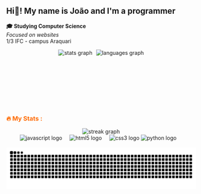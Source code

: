 <h2 align="left">Hi👋! My name is João and I'm a programmer</h2>

<p align="left">
  <strong>🎓 Studying Computer Science</strong><br>
  <em>Focused on websites</em><br>
  1/3 IFC - campus Araquari
</p>



<div align="center">
  <div style="display: flex; flex-direction: row; gap: 10px; align-items: center; justify-content: center;">
    <img src="https://github-readme-stats.vercel.app/api?username=joaosantos86&hide_title=false&hide_rank=false&show_icons=true&include_all_commits=true&count_private=true&disable_animations=false&theme=tokyonight&locale=en&hide_border=false" height="150" alt="stats graph" />
    <img src="https://github-readme-stats.vercel.app/api/top-langs?username=joaosantos86&locale=en&hide_title=false&layout=compact&card_width=320&langs_count=5&theme=tokyonight&hide_border=false" height="150" alt="languages graph" />
  </div>
</div>

<h3 align="left" style="color: #ff6a00;">🔥 My Stats :</h3>

<div align="center">
  <img src="https://streak-stats.demolab.com?user=joaosantos86&locale=en&mode=daily&theme=tokyonight&hide_border=false&border_radius=5&order=3" height="220" alt="streak graph" />
</div>

<div align="center">
  <img src="https://skillicons.dev/icons?i=js" height="30" alt="javascript logo" />
  <img width="12" />
  <img src="https://cdn.jsdelivr.net/gh/devicons/devicon/icons/html5/html5-original.svg" height="30" alt="html5 logo" />
  <img width="12" />
  <img src="https://cdn.jsdelivr.net/gh/devicons/devicon/icons/css3/css3-original.svg" height="30" alt="css3 logo" />
  <img src="https://cdn.jsdelivr.net/gh/devicons/devicon/icons/python/python-original.svg" height="30" alt="python logo" />
  <img width="12" />

</div>

<br clear="both">

<img src="https://raw.githubusercontent.com/joaosantos86/joaosantos86/output/snake.svg" alt="Snake animation" />
